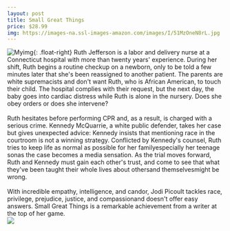 ```yaml
--- 
layout: post 
title: Small Great Things
price: $28.99
img: https://images-na.ssl-images-amazon.com/images/I/51MzOneN8rL.jpg
--- 
```

![Myimg]({{page.img}}){: .float-right}
Ruth Jefferson is a labor and delivery nurse at a Connecticut hospital with more than twenty years' experience. During her shift, Ruth begins a routine checkup on a newborn, only to be told a few minutes later that she's been reassigned to another patient. The parents are white supremacists and don't want Ruth, who is African American, to touch their child. The hospital complies with their request, but the next day, the baby goes into cardiac distress while Ruth is alone in the nursery. Does she obey orders or does she intervene?<br><br>Ruth hesitates before performing CPR and, as a result, is charged with a serious crime. Kennedy McQuarrie, a white public defender, takes her case but gives unexpected advice: Kennedy insists that mentioning race in the courtroom is not a winning strategy. Conflicted by Kennedy's counsel, Ruth tries to keep life as normal as possible for her familyespecially her teenage sonas the case becomes a media sensation. As the trial moves forward, Ruth and Kennedy must gain each other's trust, and come to see that what they've been taught their whole lives about othersand themselvesmight be wrong.<br><br>With incredible empathy, intelligence, and candor, Jodi Picoult tackles race, privilege, prejudice, justice, and compassionand doesn't offer easy answers. Small Great Things is a remarkable achievement from a writer at the top of her game.
<br/>
<a href="https://www.amazon.com/Small-Great-Things-Jodi-Picoult/dp/0345544951%3FSubscriptionId%3DAKIAJMENML4FLKMV2CIQ%26tag%3Dpskiba1234-20%26linkCode%3Dxm2%26camp%3D2025%26creative%3D165953%26creativeASIN%3D0345544951"><img src="https://images-na.ssl-images-amazon.com/images/G/01/associates/remote-buy-box/buy1.gif"></a>
